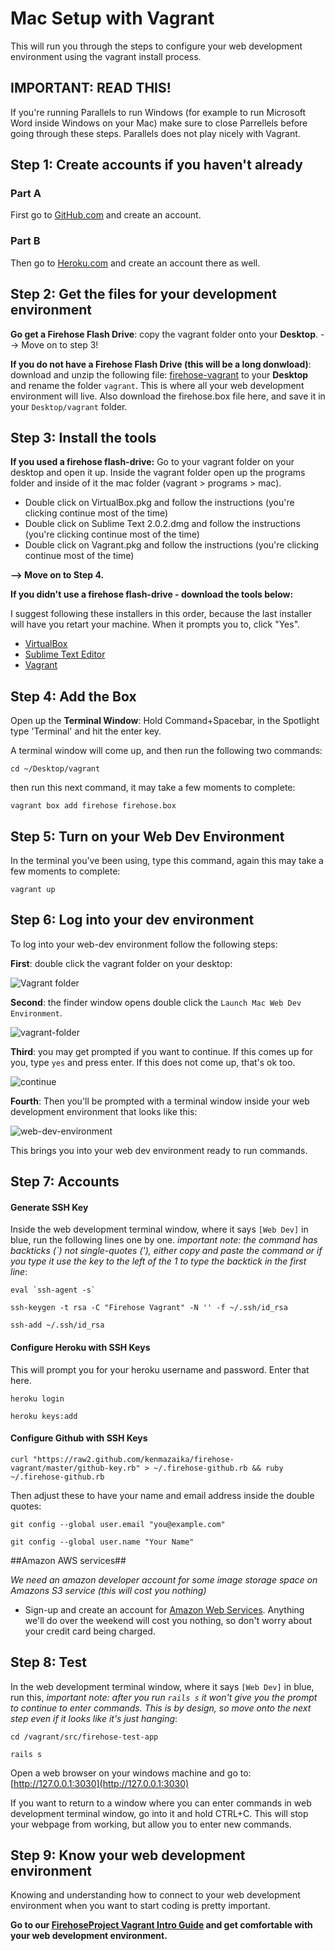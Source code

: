 Mac Setup with Vagrant
==================

This will run you through the steps to configure your web development environment using the vagrant install process.

IMPORTANT: READ THIS!
---------

If you're running Parallels to run Windows (for example to run Microsoft
Word inside Windows on your Mac) make sure to close Parrellels before going through these steps.  Parallels does not
play nicely with Vagrant.


Step 1: Create accounts if you haven't already
--------

### Part A

First go to [GitHub.com](http://github.com) and create an account.

### Part B

Then go to [Heroku.com](http://Heroku.com) and create an account there as well.


Step 2:  Get the files for your development environment
-----------

**Go get a Firehose Flash Drive**:  copy the vagrant folder onto your __Desktop__.  --> Move on to step 3!

**If you do not have a Firehose Flash Drive (this will be a long donwload)**: download and unzip the following file: [firehose-vagrant](https://github.com/kenmazaika/firehose-vagrant/archive/master.zip) to your __Desktop__ and rename the folder `vagrant`.  This is where all your web development environment will live. Also download the firehose.box file here, and save it in your `Desktop/vagrant` folder.


Step 3: Install the tools
-------

**If you used a firehose flash-drive:**
Go to your vagrant folder on your desktop and open it up. Inside the vagrant folder open up the programs folder and inside of it the mac folder (vagrant > programs > mac).

* Double click on VirtualBox.pkg and follow the instructions (you're clicking continue most of the time)
* Double click on Sublime Text 2.0.2.dmg and follow the instructions (you're clicking continue most of the time)
* Double click on Vagrant.pkg and follow the instructions (you're clicking continue most of the time)

**--> Move on to Step 4.**


**If you didn't use a firehose flash-drive - download the tools below:**

I suggest following these installers in this order, because the last installer will have you retart your machine.  When it prompts you to, click "Yes".

* [VirtualBox](https://www.virtualbox.org/wiki/Downloads)
* [Sublime Text Editor](http://sublimetext.com/)
* [Vagrant](http://www.vagrantup.com/downloads.html) 
 
 

 
Step 4: Add the Box
--------
 
Open up the **Terminal Window**: Hold Command+Spacebar, in the Spotlight type 'Terminal' and hit the enter key.

A terminal window will come up, and then run the following two commands:

```
cd ~/Desktop/vagrant
```
 
then run this next command, it may take a few moments to complete:

```
vagrant box add firehose firehose.box
```


Step 5: Turn on your Web Dev Environment
-------

In the terminal you've been using, type this command, again this may take a few moments to complete:

```
vagrant up
```
 
Step 6: Log into your dev environment
-----------

To log into your web-dev environment follow the following steps:

__First__:  double click the vagrant folder on your desktop:

![Vagrant folder](http://i.imgur.com/xX2q3qq.png)


__Second__: the finder window opens double click the `Launch Mac Web Dev
   Environment`.

![vagrant-folder](http://i.imgur.com/VMgxYn6.png)

__Third__: you may get prompted if you want to continue.  If this comes up for you, type `yes` and press enter.  If this does not come up, that's ok too.

![continue](http://i.imgur.com/gR34qy2.png)

__Fourth__: Then you'll be prompted with a terminal window inside your web
development environment that looks like this:

![web-dev-environment](http://i.imgur.com/UdZvZTj.png)

This brings you into your web dev environment ready to run commands.


Step 7: Accounts
------------

#### Generate SSH Key

 Inside the web development terminal window, where it says `[Web Dev]` in blue, run the following lines one by one. _important note: the command has backticks (`) not single-quotes ('), either copy and paste the command or if you type it use the key to the left of the 1 to type the backtick in the first line_:
 
```
eval `ssh-agent -s`
```
```
ssh-keygen -t rsa -C "Firehose Vagrant" -N '' -f ~/.ssh/id_rsa
```
```
ssh-add ~/.ssh/id_rsa
```
 
#### Configure Heroku with SSH Keys
 
This will prompt you for your heroku username and password.  Enter that here.

```
heroku login
```
```
heroku keys:add
```
 
#### Configure Github with SSH Keys
 
```
curl "https://raw2.github.com/kenmazaika/firehose-vagrant/master/github-key.rb" > ~/.firehose-github.rb && ruby ~/.firehose-github.rb
```

Then adjust these to have your name and email address inside the double quotes:

```
git config --global user.email "you@example.com"
```
```
git config --global user.name "Your Name"
```

##Amazon AWS services##

_We need an amazon developer account for some image storage space on Amazons S3 service (this will cost you nothing)_

* Sign-up and create an account for [Amazon Web Services](http://aws.amazon.com/). Anything we'll do over the weekend will cost you nothing, so don't worry about your credit card being charged.

 
Step 8: Test
---------
 
 In the web development terminal window,  where it says `[Web Dev]` in blue, run this, _important note: after you run `rails s` it won't give you the prompt to continue to enter commands. This is by design, so move onto the next step even if it looks like it's just hanging_:

```
cd /vagrant/src/firehose-test-app
```
```
rails s
```


Open a web browser on your windows machine and go to: [http://127.0.0.1:3030](http://127.0.0.1:3030)

If you want to return to a window where you can enter commands in web development terminal window, go into it and hold CTRL+C.  This will stop your webpage from working, but allow you to enter new commands.



Step 9: Know your web development environment
---------------


Knowing and understanding how to connect to your web development environment when you want to start coding is pretty important.

**Go to our [FirehoseProject Vagrant Intro Guide](http://www.thefirehoseproject.com/cheat-sheets/vagrant-intro) and get comfortable with your web development environment.**


